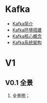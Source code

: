 # Kafka

* [Kafka简介](/mq/kafka/kafkajian-jie.md)
* [Kafka环境搭建 ](/mq/kafka/kafkahuan-jing-da-jian.md)
* [Kafka核心概念](/mq/kafka/kafkahe-xin-gai-nian.md)
* [Kafka系统架构](/mq/kafka/kafkaxi-tong-jia-gou.md)

# V1 

## V0.1 全景

1. 全景图；
